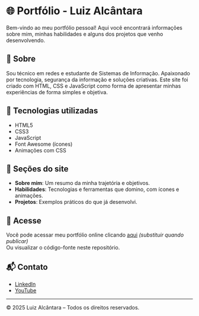 # 🌐 Portfólio - Luiz Alcântara

Bem-vindo ao meu portfólio pessoal! Aqui você encontrará informações sobre mim, minhas habilidades e alguns dos projetos que venho desenvolvendo.

## 📌 Sobre

Sou técnico em redes e estudante de Sistemas de Informação. Apaixonado por tecnologia, segurança da informação e soluções criativas. Este site foi criado com HTML, CSS e JavaScript como forma de apresentar minhas experiências de forma simples e objetiva.

## 🚀 Tecnologias utilizadas

- HTML5
- CSS3
- JavaScript
- Font Awesome (ícones)
- Animações com CSS

## 📁 Seções do site

- **Sobre mim**: Um resumo da minha trajetória e objetivos.
- **Habilidades**: Tecnologias e ferramentas que domino, com ícones e animações.
- **Projetos**: Exemplos práticos do que já desenvolvi.

## 🔗 Acesse

Você pode acessar meu portfólio online clicando [aqui](https://seulinkdehost.com) *(substituir quando publicar)*  
Ou visualizar o código-fonte neste repositório.

## 📬 Contato

- [LinkedIn](https://www.linkedin.com/in/luiz-alcantara-3a49012a0/)
- [YouTube](https://www.youtube.com/@luizalcantara7384)

---

© 2025 Luiz Alcântara – Todos os direitos reservados.
